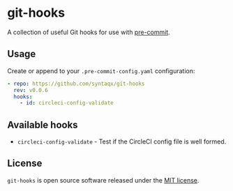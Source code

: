 # git-hooks

[pre-commit]: http://pre-commit.com/

A collection of useful Git hooks for use with [pre-commit][].

## Usage

Create or append to your `.pre-commit-config.yaml` configuration:

```yaml
- repo: https://github.com/syntaqx/git-hooks
  rev: v0.0.6
  hooks:
    - id: circleci-config-validate
```

## Available hooks

* `circleci-config-validate` - Test if the CircleCI config file is well formed.

## License

[MIT]: https://opensource.org/licenses/MIT

`git-hooks` is open source software released under the [MIT license][MIT].
